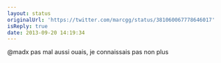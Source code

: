```yaml
---
layout: status
originalUrl: 'https://twitter.com/marcgg/status/381060067778646017'
isReply: true
date: 2013-09-20 14:19:34
---
```


@madx pas mal aussi ouais, je connaissais pas non plus
